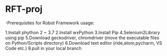 # RFT-proj

-Prerequisites for Robot Framework usage:

1.Install phython 2 ~ 3.7 
2.Install wxPython
3.Install Pip
4.Selenium2Library using pip
5.Download geckodriver, chromdriver (move the executable files on Python/Scripts directory)
6.Download text editor (ride,atom,pycharm, VS Code etc.)
8.pull in your local branch


